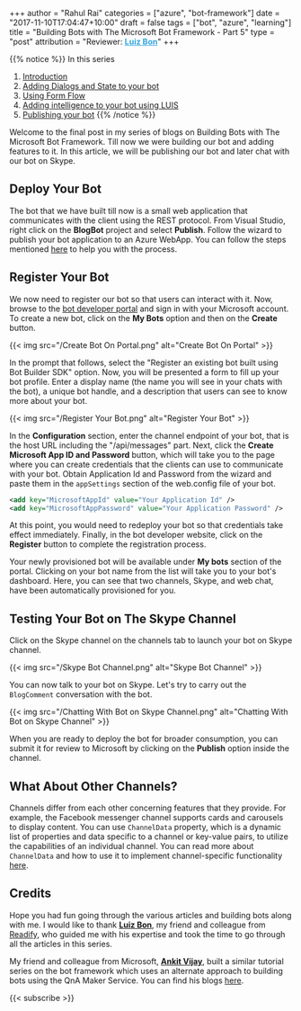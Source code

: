﻿+++
author = "Rahul Rai"
categories = ["azure", "bot-framework"]
date = "2017-11-10T17:04:47+10:00"
draft = false
tags = ["bot", "azure", "learning"]
title = "Building Bots with The Microsoft Bot Framework - Part 5"
type = "post"
attribution = "Reviewer: <b><a style='color:#33A6DC;' href='https://luizbon.com/blog/'>Luiz Bon</a></b>"
+++

{{% notice %}}
In this series

1. [Introduction](/post/Building-Bots-with-The-Microsoft-Bot-Framework-Part-1/)
2. [Adding Dialogs and State to your bot](/post/Building-Bots-with-The-Microsoft-Bot-Framework-Part-2/)
3. [Using Form Flow](/post/Building-Bots-with-The-Microsoft-Bot-Framework-Part-3/)
4. [Adding intelligence to your bot using LUIS](/post/Building-Bots-with-The-Microsoft-Bot-Framework-Part-4/)
5. [Publishing your bot](/post/Building-Bots-with-The-Microsoft-Bot-Framework-Part-5/)
   {{% /notice %}}

Welcome to the final post in my series of blogs on Building Bots with The Microsoft Bot Framework. Till now we were building our bot and adding features to it. In this article, we will be publishing our bot and later chat with our bot on Skype.

## Deploy Your Bot

The bot that we have built till now is a small web application that communicates with the client using the REST protocol. From Visual Studio, right click on the **BlogBot** project and select **Publish**. Follow the wizard to publish your bot application to an Azure WebApp. You can follow the steps mentioned [here](https://docs.microsoft.com/en-us/azure/app-service/app-service-web-get-started-dotnet#publish-to-azure) to help you with the process.

## Register Your Bot

We now need to register our bot so that users can interact with it. Now, browse to the [bot developer portal](https://dev.botframework.com/) and sign in with your Microsoft account. To create a new bot, click on the **My Bots** option and then on the **Create** button.

{{< img src="/Create Bot On Portal.png" alt="Create Bot On Portal" >}}

In the prompt that follows, select the "Register an existing bot built using Bot Builder SDK" option. Now, you will be presented a form to fill up your bot profile. Enter a display name (the name you will see in your chats with the bot), a unique bot handle, and a description that users can see to know more about your bot.

{{< img src="/Register Your Bot.png" alt="Register Your Bot" >}}

In the **Configuration** section, enter the channel endpoint of your bot, that is the host URL including the "/api/messages" part. Next, click the **Create Microsoft App ID and Password** button, which will take you to the page where you can create credentials that the clients can use to communicate with your bot. Obtain Application Id and Password from the wizard and paste them in the `appSettings` section of the web.config file of your bot.

```xml
<add key="MicrosoftAppId" value="Your Application Id" />
<add key="MicrosoftAppPassword" value="Your Application Password" />
```

At this point, you would need to redeploy your bot so that credentials take effect immediately. Finally, in the bot developer website, click on the **Register** button to complete the registration process.

Your newly provisioned bot will be available under **My bots** section of the portal. Clicking on your bot name from the list will take you to your bot's dashboard. Here, you can see that two channels, Skype, and web chat, have been automatically provisioned for you.

## Testing Your Bot on The Skype Channel

Click on the Skype channel on the channels tab to launch your bot on Skype channel.

{{< img src="/Skype Bot Channel.png" alt="Skype Bot Channel" >}}

You can now talk to your bot on Skype. Let's try to carry out the `BlogComment` conversation with the bot.

{{< img src="/Chatting With Bot on Skype Channel.png" alt="Chatting With Bot on Skype Channel" >}}

When you are ready to deploy the bot for broader consumption, you can submit it for review to Microsoft by clicking on the **Publish** option inside the channel.

## What About Other Channels?

Channels differ from each other concerning features that they provide. For example, the Facebook messenger channel supports cards and carousels to display content. You can use `ChannelData` property, which is a dynamic list of properties and data specific to a channel or key-value pairs, to utilize the capabilities of an individual channel. You can read more about `ChannelData` and how to use it to implement channel-specific functionality [here](https://docs.microsoft.com/en-us/bot-framework/dotnet/bot-builder-dotnet-channeldata).

## Credits

Hope you had fun going through the various articles and building bots along with me. I would like to thank **[Luiz Bon](https://luizbon.com/blog/)**, my friend and colleague from [Readify](http://readify.net), who guided me with his expertise and took the time to go through all the articles in this series.

My friend and colleague from Microsoft, **[Ankit Vijay](https://ankitvijay.net)**, built a similar tutorial series on the bot framework which uses an alternate approach to building bots using the QnA Maker Service. You can find his blogs [here](https://ankitvijay.net/category/bot/).

{{< subscribe >}}
